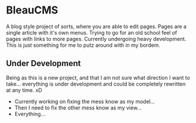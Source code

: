 <h1>BleauCMS</h1>
A blog style project of sorts, where you are able to edit pages. Pages are a single article with it's own menus. Trying to go for an old school feel of pages with links to more pages. Currently undergoing heavy development. This is just something for me to putz around with in my bordem.

<h2>Under Development</h2>
Being as this is a new project, and that I am not sure what direction I want to take... everything is under development and could be completely rewritten at any time. xD
<ul>
<li>Currently working on fixing the mess know as my model...</li>
<li>Then I need to fix the other mess know as my view...</li>
<li>Everything...</li>
</ul>
